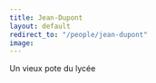 ```yaml
---
title: Jean-Dupont
layout: default
redirect_to: "/people/jean-dupont"
image: 
---
```


Un vieux pote du lycée
